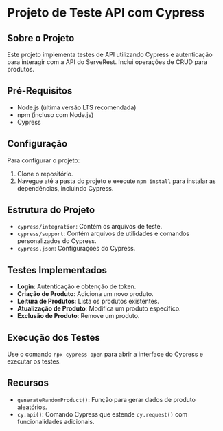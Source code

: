 # Projeto de Teste API com Cypress

## Sobre o Projeto

Este projeto implementa testes de API utilizando Cypress e autenticação para interagir com a API do ServeRest. Inclui operações de CRUD para produtos.

## Pré-Requisitos

- Node.js (última versão LTS recomendada)
- npm (incluso com Node.js)
- Cypress

## Configuração

Para configurar o projeto:

1. Clone o repositório.
2. Navegue até a pasta do projeto e execute `npm install` para instalar as dependências, incluindo Cypress.

## Estrutura do Projeto

- `cypress/integration`: Contém os arquivos de teste.
- `cypress/support`: Contém arquivos de utilidades e comandos personalizados do Cypress.
- `cypress.json`: Configurações do Cypress.

## Testes Implementados

- **Login**: Autenticação e obtenção de token.
- **Criação de Produto**: Adiciona um novo produto.
- **Leitura de Produtos**: Lista os produtos existentes.
- **Atualização de Produto**: Modifica um produto específico.
- **Exclusão de Produto**: Remove um produto.

## Execução dos Testes

Use o comando `npx cypress open` para abrir a interface do Cypress e executar os testes.

## Recursos

- `generateRandomProduct()`: Função para gerar dados de produto aleatórios.
- `cy.api()`: Comando Cypress que estende `cy.request()` com funcionalidades adicionais.


